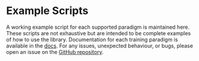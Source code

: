 # Example Scripts

A working example script for each supported paradigm is maintained here. These scripts are not exhaustive but are intended to be complete examples of how to use the library. Documentation for each training paradigm is available in the [docs](https://wrmthorne.github.io/CycleFormers/docs). For any issues, unexpected behaviour, or bugs, please open an issue on the [GitHub repository](https://github.com/wrmthorne/CycleFormers/issues).